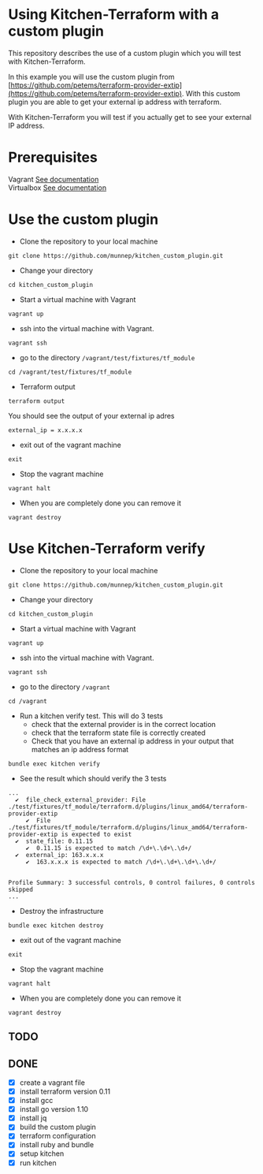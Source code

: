 # Using Kitchen-Terraform with a custom plugin

This repository describes the use of a custom plugin which you will test with Kitchen-Terraform.  

In this example you will use the custom plugin from [https://github.com/petems/terraform-provider-extip](https://github.com/petems/terraform-provider-extip). With this custom plugin you are able to get your external ip address with terraform. 

With Kitchen-Terraform you will test if you actually get to see your external IP address. 


# Prerequisites

Vagrant [See documentation](https://www.vagrantup.com/docs/installation)  
Virtualbox [See documentation](https://www.virtualbox.org/wiki/Downloads)

# Use the custom plugin

- Clone the repository to your local machine
```
git clone https://github.com/munnep/kitchen_custom_plugin.git
```

- Change your directory
```
cd kitchen_custom_plugin
```

- Start a virtual machine with Vagrant
```
vagrant up
```

- ssh into the virtual machine with Vagrant.
```
vagrant ssh
```

- go to the directory ```/vagrant/test/fixtures/tf_module```
```
cd /vagrant/test/fixtures/tf_module
```

- Terraform output
``` 
terraform output
```

You should see the output of your external ip adres
```
external_ip = x.x.x.x
```

- exit out of the vagrant machine
```
exit
```

- Stop the vagrant machine
```
vagrant halt
```

- When you are completely done you can remove it
```
vagrant destroy
```

# Use Kitchen-Terraform verify

- Clone the repository to your local machine
```
git clone https://github.com/munnep/kitchen_custom_plugin.git
```
- Change your directory
```
cd kitchen_custom_plugin
```
- Start a virtual machine with Vagrant
```
vagrant up
```
- ssh into the virtual machine with Vagrant.
```
vagrant ssh
```
- go to the directory ```/vagrant```
```
cd /vagrant
```
- Run a kitchen verify test. This will do 3 tests
    - check that the external provider is in the correct location
    - check that the terraform state file is correctly created
    - Check that you have an external ip address in your output that matches an ip address format 
```
bundle exec kitchen verify
```
- See the result which should verify the 3 tests
```
...
  ✔  file_check_external_provider: File ./test/fixtures/tf_module/terraform.d/plugins/linux_amd64/terraform-provider-extip
     ✔  File ./test/fixtures/tf_module/terraform.d/plugins/linux_amd64/terraform-provider-extip is expected to exist
  ✔  state_file: 0.11.15
     ✔  0.11.15 is expected to match /\d+\.\d+\.\d+/
  ✔  external_ip: 163.x.x.x
     ✔  163.x.x.x is expected to match /\d+\.\d+\.\d+\.\d+/


Profile Summary: 3 successful controls, 0 control failures, 0 controls skipped
...
```
- Destroy the infrastructure
```
bundle exec kitchen destroy
```
- exit out of the vagrant machine
```
exit
```
- Stop the vagrant machine
```
vagrant halt
```
- When you are completely done you can remove it
```
vagrant destroy
```
## TODO

## DONE
- [x] create a vagrant file 
- [x] install terraform version 0.11
- [x] install gcc
- [x] install go version 1.10
- [x] install jq
- [x] build the custom plugin
- [x] terraform configuration 
- [x] install ruby and bundle
- [x] setup kitchen
- [x] run kitchen